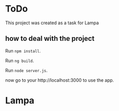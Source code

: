 # ToDo

This project was created as a task for Lampa

## how to deal with the project

Run `npm install`.

Run `ng build`.

Run `node server.js`.

now go to your http://localhost:3000 to use the app.
# Lampa
